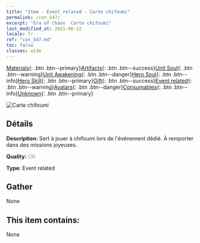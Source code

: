 ```yaml
---
title: "Item - Event related - Carte chifoumi"
permalink: /con_547/
excerpt: "Era of Chaos  Carte chifoumi"
last_modified_at: 2021-06-22
locale: fr
ref: "con_547.md"
toc: false
classes: wide
---
```

 [Materials](/ItemsFR/){: .btn .btn--primary}[Artifacts](/ItemsFR/Artifacts/){: .btn .btn--success}[Unit Soul](/ItemsFR/UnitSoul/){: .btn .btn--warning}[Unit Awakening](/ItemsFR/UnitAwakening/){: .btn .btn--danger}[Hero Soul](/ItemsFR/HeroSoul/){: .btn .btn--info}[Hero Skill](/ItemsFR/HeroSkill/){: .btn .btn--primary}[Gift](/ItemsFR/Gift/){: .btn .btn--success}[Event related](/ItemsFR/Events/){: .btn .btn--warning}[Avatars](/ItemsFR/Avatars/){: .btn .btn--danger}[Consumables](/ItemsFR/Consumables/){: .btn .btn--info}[Unknown](/ItemsFR/Unknown/){: .btn .btn--primary}

 ![Carte chifoumi](/images/t/i_10033.png)

## Détails
 **Description:** Sert à jouer à chifoumi lors de l'événement dédié. À remporter dans des missions joyeuses.

 **Quality:** <span style="color: #DA70D6">OK</span>

 **Type:** Event related

## Gather

  None

## This item contains:

  None

